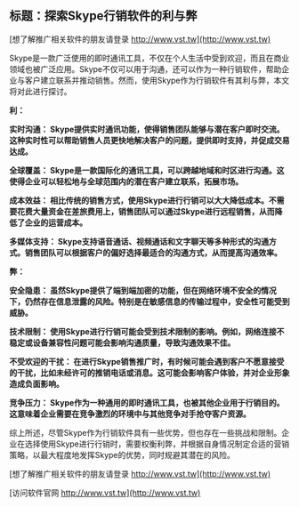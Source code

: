 ## **标题：探索Skype行销软件的利与弊**

[想了解推广相关软件的朋友请登录 http://www.vst.tw](http://www.vst.tw)

Skype是一款广泛使用的即时通讯工具，不仅在个人生活中受到欢迎，而且在商业领域也被广泛应用。Skype不仅可以用于沟通，还可以作为一种行销软件，帮助企业与客户建立联系并推动销售。然而，使用Skype作为行销软件有其利与弊，本文将对此进行探讨。

**利：**

**实时沟通： Skype提供实时通讯功能，使得销售团队能够与潜在客户即时交流。这种实时性可以帮助销售人员更快地解决客户的问题，提供即时支持，并促成交易达成。**

**全球覆盖： Skype是一款国际化的通讯工具，可以跨越地域和时区进行沟通。这使得企业可以轻松地与全球范围内的潜在客户建立联系，拓展市场。**

**成本效益： 相比传统的销售方式，使用Skype进行行销可以大大降低成本。不需要花费大量资金在差旅费用上，销售团队可以通过Skype进行远程销售，从而降低了企业的运营成本。**

**多媒体支持： Skype支持语音通话、视频通话和文字聊天等多种形式的沟通方式。销售团队可以根据客户的偏好选择最适合的沟通方式，从而提高沟通效率。**

**弊：**

**安全隐患： 虽然Skype提供了端到端加密的功能，但在网络环境不安全的情况下，仍然存在信息泄露的风险。特别是在敏感信息的传输过程中，安全性可能受到威胁。**

**技术限制： 使用Skype进行行销可能会受到技术限制的影响。例如，网络连接不稳定或设备兼容性问题可能会影响沟通质量，导致沟通效果不佳。**

**不受欢迎的干扰： 在进行Skype销售推广时，有时候可能会遇到客户不愿意接受的干扰，比如未经许可的推销电话或消息。这可能会影响客户体验，并对企业形象造成负面影响。**

**竞争压力： Skype作为一种通用的即时通讯工具，也被其他企业用于行销目的。这意味着企业需要在竞争激烈的环境中与其他竞争对手抢夺客户资源。**

综上所述，尽管Skype作为行销软件具有一些优势，但也存在一些挑战和限制。企业在选择使用Skype进行行销时，需要权衡利弊，并根据自身情况制定合适的营销策略，以最大程度地发挥Skype的优势，同时规避其潜在的风险。

[想了解推广相关软件的朋友请登录 http://www.vst.tw](http://www.vst.tw)


[访问软件官网 http://www.vst.tw](http://www.vst.tw)
